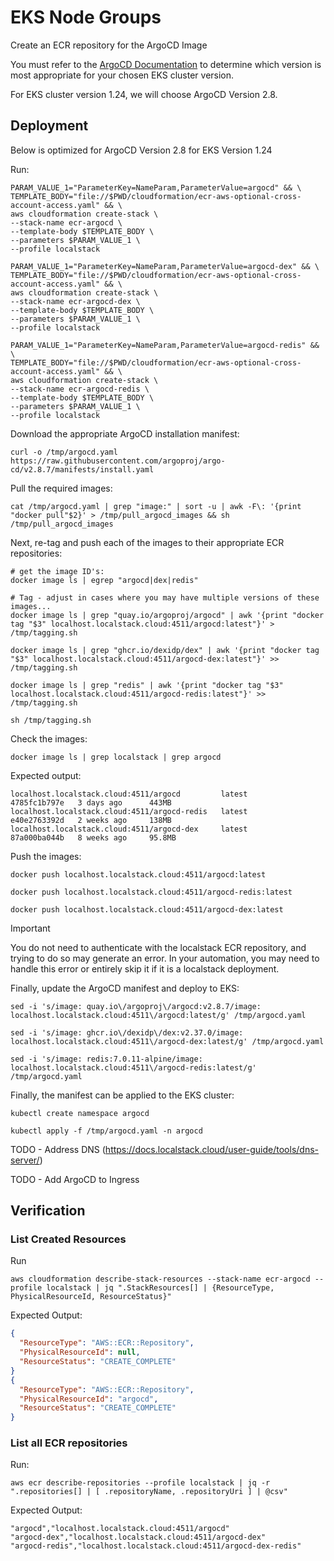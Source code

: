 # EKS Node Groups

Create an ECR repository for the ArgoCD Image

You must refer to the [ArgoCD Documentation](https://argo-cd.readthedocs.io/en/stable/operator-manual/installation/#tested-versions) to determine which version is most appropriate for your chosen EKS cluster version.

For EKS cluster version 1.24, we will choose ArgoCD Version 2.8.

## Deployment

Below is optimized for ArgoCD Version 2.8 for EKS Version 1.24

Run:

```shell
PARAM_VALUE_1="ParameterKey=NameParam,ParameterValue=argocd" && \
TEMPLATE_BODY="file://$PWD/cloudformation/ecr-aws-optional-cross-account-access.yaml" && \
aws cloudformation create-stack \
--stack-name ecr-argocd \
--template-body $TEMPLATE_BODY \
--parameters $PARAM_VALUE_1 \
--profile localstack

PARAM_VALUE_1="ParameterKey=NameParam,ParameterValue=argocd-dex" && \
TEMPLATE_BODY="file://$PWD/cloudformation/ecr-aws-optional-cross-account-access.yaml" && \
aws cloudformation create-stack \
--stack-name ecr-argocd-dex \
--template-body $TEMPLATE_BODY \
--parameters $PARAM_VALUE_1 \
--profile localstack

PARAM_VALUE_1="ParameterKey=NameParam,ParameterValue=argocd-redis" && \
TEMPLATE_BODY="file://$PWD/cloudformation/ecr-aws-optional-cross-account-access.yaml" && \
aws cloudformation create-stack \
--stack-name ecr-argocd-redis \
--template-body $TEMPLATE_BODY \
--parameters $PARAM_VALUE_1 \
--profile localstack
```

Download the appropriate ArgoCD installation manifest:

```shell
curl -o /tmp/argocd.yaml https://raw.githubusercontent.com/argoproj/argo-cd/v2.8.7/manifests/install.yaml
```

Pull the required images:

```shell
cat /tmp/argocd.yaml | grep "image:" | sort -u | awk -F\: '{print "docker pull"$2}' > /tmp/pull_argocd_images && sh /tmp/pull_argocd_images
```

Next, re-tag and push each of the images to their appropriate ECR repositories:

```shell
# get the image ID's:
docker image ls | egrep "argocd|dex|redis"

# Tag - adjust in cases where you may have multiple versions of these images...
docker image ls | grep "quay.io/argoproj/argocd" | awk '{print "docker tag "$3" localhost.localstack.cloud:4511/argocd:latest"}' > /tmp/tagging.sh

docker image ls | grep "ghcr.io/dexidp/dex" | awk '{print "docker tag "$3" localhost.localstack.cloud:4511/argocd-dex:latest"}' >> /tmp/tagging.sh

docker image ls | grep "redis" | awk '{print "docker tag "$3" localhost.localstack.cloud:4511/argocd-redis:latest"}' >> /tmp/tagging.sh

sh /tmp/tagging.sh
```

Check the images:

```shell
docker image ls | grep localstack | grep argocd
```

Expected output:

```text
localhost.localstack.cloud:4511/argocd         latest          4785fc1b797e   3 days ago      443MB
localhost.localstack.cloud:4511/argocd-redis   latest          e40e2763392d   2 weeks ago     138MB
localhost.localstack.cloud:4511/argocd-dex     latest          87a000ba044b   8 weeks ago     95.8MB
```

Push the images:

```shell
docker push localhost.localstack.cloud:4511/argocd:latest

docker push localhost.localstack.cloud:4511/argocd-redis:latest

docker push localhost.localstack.cloud:4511/argocd-dex:latest
```

> [!IMPORTANT]
> You do not need to authenticate with the localstack ECR repository, and trying to do so may generate an error. In your automation, you may need to handle this error or entirely skip it if it is a localstack deployment.

Finally, update the ArgoCD manifest and deploy to EKS:

```shell
sed -i 's/image: quay.io\/argoproj\/argocd:v2.8.7/image: localhost.localstack.cloud:4511\/argocd:latest/g' /tmp/argocd.yaml

sed -i 's/image: ghcr.io\/dexidp\/dex:v2.37.0/image: localhost.localstack.cloud:4511\/argocd-dex:latest/g' /tmp/argocd.yaml

sed -i 's/image: redis:7.0.11-alpine/image: localhost.localstack.cloud:4511\/argocd-redis:latest/g' /tmp/argocd.yaml
```

Finally, the manifest can be applied to the EKS cluster:

```shell
kubectl create namespace argocd

kubectl apply -f /tmp/argocd.yaml -n argocd
```

TODO - Address DNS (https://docs.localstack.cloud/user-guide/tools/dns-server/)

TODO - Add ArgoCD to Ingress

## Verification

### List Created Resources

Run

```shell
aws cloudformation describe-stack-resources --stack-name ecr-argocd --profile localstack | jq ".StackResources[] | {ResourceType, PhysicalResourceId, ResourceStatus}"
```

Expected Output:

```json
{
  "ResourceType": "AWS::ECR::Repository",
  "PhysicalResourceId": null,
  "ResourceStatus": "CREATE_COMPLETE"
}
{
  "ResourceType": "AWS::ECR::Repository",
  "PhysicalResourceId": "argocd",
  "ResourceStatus": "CREATE_COMPLETE"
}
```

### List all ECR repositories

Run:

```shell
aws ecr describe-repositories --profile localstack | jq -r ".repositories[] | [ .repositoryName, .repositoryUri ] | @csv"
```

Expected Output:

```text
"argocd","localhost.localstack.cloud:4511/argocd"
"argocd-dex","localhost.localstack.cloud:4511/argocd-dex"
"argocd-redis","localhost.localstack.cloud:4511/argocd-dex-redis"
```

